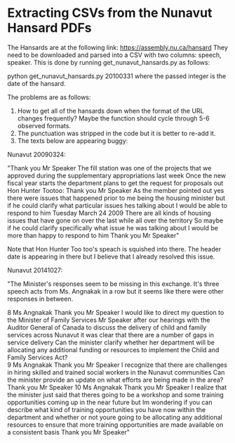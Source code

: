 # Extracting CSVs from the Nunavut Hansard PDFs
The Hansards are at the following link: https://assembly.nu.ca/hansard
They need to be downloaded and parsed into a CSV with two columns: speech, speaker.
This is done by running get_nunavut_hansards.py as follows:


python get_nunavut_hansards.py 20100331 where the passed integer is the date of the hansard. 


The problems are as follows:
1. How to get all of the hansards down when the format of the URL changes frequently? Maybe the function should cycle through 5-6 observed formats.
2. The punctuation was stripped in the code but it is better to re-add it.
3. The texts below are appearing buggy:


Nunavut 20090324:


"Thank you Mr Speaker The fill station was one of the projects that we approved during the supplementary appropriations last week Once the new fiscal year starts the department plans to get the request for proposals out   Hon Hunter Tootoo: Thank you Mr Speaker As the member pointed out yes there were issues that happened prior to me being the housing minister but if he could clarify what particular issues hes talking about I would be able to respond to him   Tuesday March 24 2009   There are all kinds of housing issues that have gone on over the last while all over the territory So maybe if he could clarify specifically what issue he was talking about I would be more than happy to respond to him Thank you Mr Speaker"


Note that Hon Hunter Too too's speach is squished into there. The header date is appearing in there but I believe that I already resolved this issue.


Nunavut 20141027:


"The Minister's responses seem to be missing in this exchange. It's three speech acts from Ms. Angnakak in a row but it seems like there were other responses in between.


8	Ms Angnakak	 Thank you Mr Speaker I would like to direct my question to the Minister of Family Services Mr Speaker after our hearings with the Auditor General of Canada to discuss the delivery of child and family services across Nunavut it was clear that there are a number of gaps in service delivery Can the minister clarify whether her department will be allocating any additional funding or resources to implement the Child and Family Services Act?  
9	Ms Angnakak	 Thank you Mr Speaker I recognize that there are challenges in hiring skilled and trained social workers in the Nunavut communities Can the minister provide an update on what efforts are being made in the area? Thank you Mr Speaker 
10	Ms Angnakak	 Thank you Mr Speaker I realize that the minister just said that theres going to be a workshop and some training opportunities coming up in the near future but Im wondering if you can describe what kind of training opportunities you have now within the department and whether or not youre going to be allocating any additional resources to ensure that more training opportunities are made available on a consistent basis Thank you Mr Speaker" 

